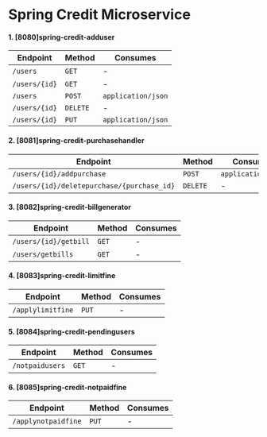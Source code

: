 # Spring Credit Microservice

#### 1. [8080]spring-credit-adduser

| Endpoint      | Method   | Consumes           |
| ------------- | -------- | ------------------ |
| `/users`      | `GET`    | -                  |
| `/users/{id}` | `GET`    | -                  |
| `/users`      | `POST`   | `application/json` |
| `/users/{id}` | `DELETE` | -                  |
| `/users/{id}` | `PUT`    | `application/json` |

#### 2. [8081]spring-credit-purchasehandler

| Endpoint                                   | Method   | Consumes           |
| ------------------------------------------ | -------- | ------------------ |
| `/users/{id}/addpurchase`                  | `POST`   | `application/json` |
| `/users/{id}/deletepurchase/{purchase_id}` | `DELETE` | -                  |

#### 3. [8082]spring-credit-billgenerator

| Endpoint              | Method | Consumes |
| --------------------- | ------ | -------- |
| `/users/{id}/getbill` | `GET`  | -        |
| `/users/getbills`     | `GET`  | -        |

#### 4. [8083]spring-credit-limitfine

| Endpoint          | Method | Consumes |
| ----------------- | ------ | -------- |
| `/applylimitfine` | `PUT`  | -        |

#### 5. [8084]spring-credit-pendingusers

| Endpoint        | Method | Consumes |
| --------------- | ------ | -------- |
| `/notpaidusers` | `GET`  | -        |

####  6. [8085]spring-credit-notpaidfine

| Endpoint            | Method | Consumes |
| ------------------- | ------ | -------- |
| `/applynotpaidfine` | `PUT`  | -        |

